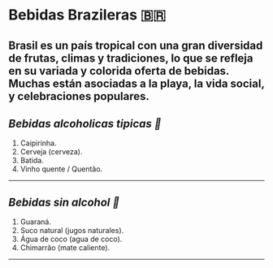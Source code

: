 # Bebidas Brazileras 🇧🇷
Brasil es un país tropical con una gran diversidad de frutas, climas y tradiciones, lo que se refleja en su variada y colorida oferta de bebidas. Muchas están asociadas a la playa, la vida social, y celebraciones populares.
---
## *Bebidas alcoholicas tipicas 🍻*
1. Caipirinha.
2. Cerveja (cerveza).
3. Batida.
4. Vinho quente / Quentão.
---
## *Bebidas sin alcohol 🥤*
1. Guaraná.
2. Suco natural (jugos naturales).
3. Água de coco (agua de coco).
4. Chimarrão (mate caliente).
---
